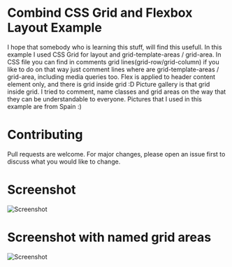 # Combind CSS Grid and Flexbox Layout Example

I hope that somebody who is learning this stuff, will find this usefull.
In this example I used CSS Grid for layout and grid-template-areas / grid-area. In CSS file you can find in comments grid lines(grid-row/grid-column) if you like to do on that way just comment lines where are grid-template-areas / grid-area, including media queries too. Flex is applied to header content element only, and there is grid inside grid :D Picture gallery is that grid inside grid. I tried to comment, name classes and grid areas on the way that they can be understandable to everyone.
Pictures that I used in this example are from Spain :)

# Contributing

Pull requests are welcome. For major changes, please open an issue first to discuss what you would like to change.

# Screenshot
![Screenshot](https://i.imgur.com/U99n7xr.png)

# Screenshot with named grid areas
![Screenshot](https://i.imgur.com/QTC60mh.png)